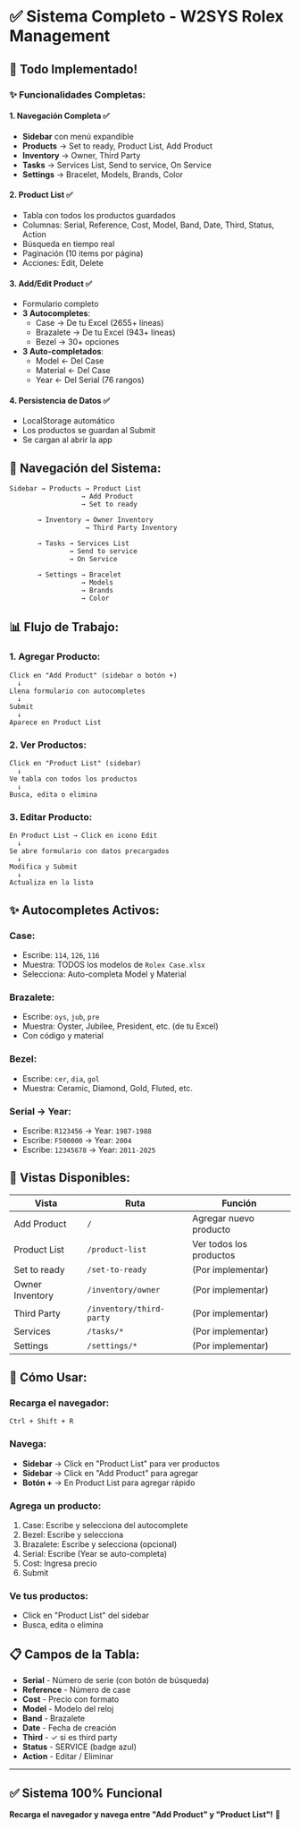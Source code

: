 # ✅ Sistema Completo - W2SYS Rolex Management

## 🎉 Todo Implementado!

### ✨ Funcionalidades Completas:

#### 1. **Navegación Completa** ✅
- **Sidebar** con menú expandible
- **Products** → Set to ready, Product List, Add Product
- **Inventory** → Owner, Third Party
- **Tasks** → Services List, Send to service, On Service
- **Settings** → Bracelet, Models, Brands, Color

#### 2. **Product List** ✅
- Tabla con todos los productos guardados
- Columnas: Serial, Reference, Cost, Model, Band, Date, Third, Status, Action
- Búsqueda en tiempo real
- Paginación (10 items por página)
- Acciones: Edit, Delete

#### 3. **Add/Edit Product** ✅
- Formulario completo
- **3 Autocompletes**:
  - Case → De tu Excel (2655+ líneas)
  - Brazalete → De tu Excel (943+ líneas)
  - Bezel → 30+ opciones
- **3 Auto-completados**:
  - Model ← Del Case
  - Material ← Del Case
  - Year ← Del Serial (76 rangos)

#### 4. **Persistencia de Datos** ✅
- LocalStorage automático
- Los productos se guardan al Submit
- Se cargan al abrir la app

## 🔄 Navegación del Sistema:

```
Sidebar → Products → Product List
                  → Add Product
                  → Set to ready

       → Inventory → Owner Inventory
                   → Third Party Inventory

       → Tasks → Services List
               → Send to service
               → On Service

       → Settings → Bracelet
                  → Models
                  → Brands
                  → Color
```

## 📊 Flujo de Trabajo:

### 1. Agregar Producto:
```
Click en "Add Product" (sidebar o botón +)
  ↓
Llena formulario con autocompletes
  ↓
Submit
  ↓
Aparece en Product List
```

### 2. Ver Productos:
```
Click en "Product List" (sidebar)
  ↓
Ve tabla con todos los productos
  ↓
Busca, edita o elimina
```

### 3. Editar Producto:
```
En Product List → Click en icono Edit
  ↓
Se abre formulario con datos precargados
  ↓
Modifica y Submit
  ↓
Actualiza en la lista
```

## ✨ Autocompletes Activos:

### Case:
- Escribe: `114`, `126`, `116`
- Muestra: TODOS los modelos de `Rolex Case.xlsx`
- Selecciona: Auto-completa Model y Material

### Brazalete:
- Escribe: `oys`, `jub`, `pre`
- Muestra: Oyster, Jubilee, President, etc. (de tu Excel)
- Con código y material

### Bezel:
- Escribe: `cer`, `dia`, `gol`
- Muestra: Ceramic, Diamond, Gold, Fluted, etc.

### Serial → Year:
- Escribe: `R123456` → Year: `1987-1988`
- Escribe: `F500000` → Year: `2004`
- Escribe: `12345678` → Year: `2011-2025`

## 🎯 Vistas Disponibles:

| Vista | Ruta | Función |
|-------|------|---------|
| Add Product | `/` | Agregar nuevo producto |
| Product List | `/product-list` | Ver todos los productos |
| Set to ready | `/set-to-ready` | (Por implementar) |
| Owner Inventory | `/inventory/owner` | (Por implementar) |
| Third Party | `/inventory/third-party` | (Por implementar) |
| Services | `/tasks/*` | (Por implementar) |
| Settings | `/settings/*` | (Por implementar) |

## 🚀 Cómo Usar:

### Recarga el navegador:
```
Ctrl + Shift + R
```

### Navega:
- **Sidebar** → Click en "Product List" para ver productos
- **Sidebar** → Click en "Add Product" para agregar
- **Botón +** → En Product List para agregar rápido

### Agrega un producto:
1. Case: Escribe y selecciona del autocomplete
2. Bezel: Escribe y selecciona
3. Brazalete: Escribe y selecciona (opcional)
4. Serial: Escribe (Year se auto-completa)
5. Cost: Ingresa precio
6. Submit

### Ve tus productos:
- Click en "Product List" del sidebar
- Busca, edita o elimina

## 📋 Campos de la Tabla:

- **Serial** - Número de serie (con botón de búsqueda)
- **Reference** - Número de case
- **Cost** - Precio con formato
- **Model** - Modelo del reloj
- **Band** - Brazalete
- **Date** - Fecha de creación
- **Third** - ✓ si es third party
- **Status** - SERVICE (badge azul)
- **Action** - Editar / Eliminar

---

## ✅ Sistema 100% Funcional

**Recarga el navegador y navega entre "Add Product" y "Product List"!** 🎉



